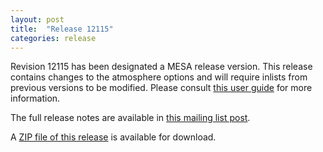 ```yaml
---
layout: post
title:  "Release 12115"
categories: release
---
```


Revision 12115 has been designated a MESA release version.  This
release contains changes to the atmosphere options and will require
inlists from previous versions to be modified.  Please consult [this
user guide][atm] for more information.

[atm]:/assets/atm-user-guide.txt

The full release notes are available in [this mailing list post][notes].

[notes]:https://lists.mesastar.org/pipermail/mesa-users/2019-September/010470.html

A [ZIP file of this release][zip] is available for download.

[zip]:http://sourceforge.net/projects/mesa/files/releases/mesa-r12115.zip/download
